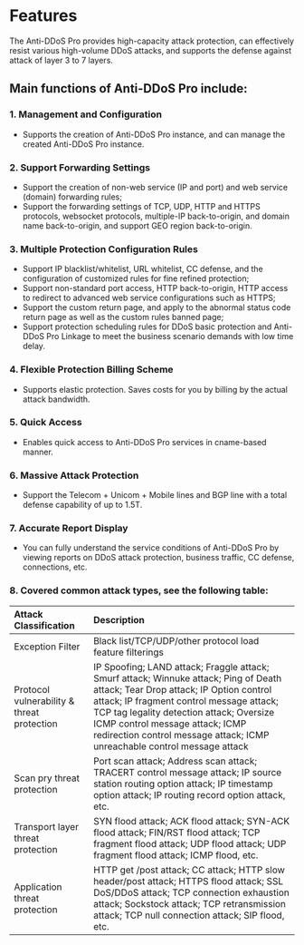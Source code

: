 # Features

The Anti-DDoS Pro provides high-capacity attack protection, can effectively resist various high-volume DDoS attacks, and supports the defense against attack of layer 3 to 7 layers.

## Main functions of Anti-DDoS Pro include:

### 1. Management and Configuration
- Supports the creation of Anti-DDoS Pro instance, and can manage the created Anti-DDoS Pro instance.

### 2. Support Forwarding Settings
- Support the creation of non-web service (IP and port) and web service (domain) forwarding rules;
- Support the forwarding settings of TCP, UDP, HTTP and HTTPS protocols, websocket protocols, multiple-IP back-to-origin, and domain name back-to-origin, and support GEO region back-to-origin.

### 3. Multiple Protection Configuration Rules
- Support IP blacklist/whitelist, URL whitelist, CC defense, and the configuration of customized rules for fine refined protection;
- Support non-standard port access, HTTP back-to-origin, HTTP access to redirect to advanced web service configurations such as HTTPS;
- Support the custom return page, and apply to the abnormal status code return page as well as the custom rules banned page;
- Support protection scheduling rules for DDoS basic protection and Anti-DDoS Pro Linkage to meet the business scenario demands with low time delay.

### 4. Flexible Protection Billing Scheme
- Supports elastic protection. Saves costs for you by billing by the actual attack bandwidth.

### 5. Quick Access
- Enables quick access to Anti-DDoS Pro services in cname-based manner.

### 6. Massive Attack Protection
- Support the Telecom + Unicom + Mobile lines and BGP line with a total defense capability of up to 1.5T.

### 7. Accurate Report Display
- You can fully understand the service conditions of Anti-DDoS Pro by viewing reports on DDoS attack protection, business traffic, CC defense, connections, etc.

### 8. Covered common attack types, see the following table:

| Attack Classification | Description | 
| :- | :- |
| Exception Filter     | Black list/TCP/UDP/other protocol load feature filterings |
|Protocol vulnerability & threat protection|IP Spoofing; LAND attack; Fraggle attack; Smurf attack; Winnuke attack; Ping of Death attack; Tear Drop attack; IP Option control attack; IP fragment control message attack; TCP tag legality detection attack; Oversize ICMP control message attack; ICMP redirection control message attack; ICMP unreachable control message attack|
|Scan pry threat protection|Port scan attack; Address scan attack; TRACERT control message attack; IP source station routing option attack; IP timestamp option attack; IP routing record option attack, etc.|
|Transport layer threat protection|SYN flood attack; ACK flood attack; SYN-ACK flood attack; FIN/RST flood attack; TCP fragment flood attack; UDP flood attack; UDP fragment flood attack; ICMP flood, etc.|
|Application threat protection|HTTP get /post attack; CC attack; HTTP slow header/post attack; HTTPS flood attack; SSL DoS/DDoS attack; TCP connection exhaustion attack; Sockstock attack; TCP retransmission attack; TCP null connection attack; SIP flood, etc.|

